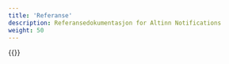 ```yaml
---
title: 'Referanse'
description: Referansedokumentasjon for Altinn Notifications
weight: 50
---
```


{{<children />}}